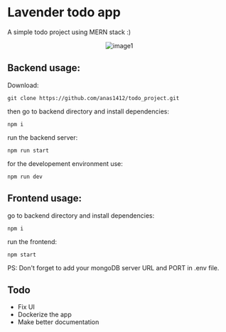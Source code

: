 # Lavender todo app
A simple todo project using MERN stack :)
<p align="center">
  <img src="https://github.com/anas1412/todo_project/blob/main/Capture%20d%E2%80%99%C3%A9cran%202022-12-11%20023918.png?raw=true" title="image1">
</p>

Backend usage:
-----
Download:
```
git clone https://github.com/anas1412/todo_project.git
```
then go to backend directory and install dependencies:
```
npm i
```
run the backend server:
```
npm run start
```
for the developement environment use:
```
npm run dev
```
Frontend usage:
-----
go to backend directory and install dependencies:
```
npm i
```
run the frontend:
```
npm start
```


PS: Don't forget to add your mongoDB server URL and PORT in .env file.

Todo
-----
* Fix UI
* Dockerize the app
* Make better documentation
